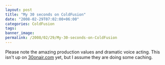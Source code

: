 ```yaml
---
layout: post
title: "My 30 seconds on ColdFusion"
date: "2008-02-29T07:02:00+06:00"
categories: ColdFusion 
tags: 
banner_image: 
permalink: /2008/02/29/My-30-seconds-on-ColdFusion
---
```


Please note the amazing production values and dramatic voice acting. This isn't up on <a href="http://www.30onair.com">30onair.com</a> yet, but I assume they are doing some caching.

<object width="425" height="355"><param name="movie" value="http://www.youtube.com/v/BOBK4t3WGnQ"></param><param name="wmode" value="transparent"></param><embed src="http://www.youtube.com/v/BOBK4t3WGnQ" type="application/x-shockwave-flash" wmode="transparent" width="425" height="355"></embed></object>
